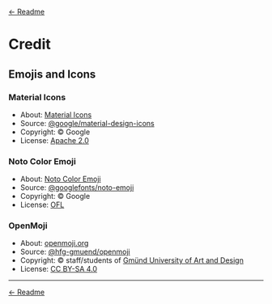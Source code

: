 [← Readme][]

# Credit

## Emojis and Icons

### Material Icons

* About: [Material Icons][gf-mi]
* Source: [@google/material-design-icons][gh-mi]
* Copyright: © Google
* License: [Apache 2.0][]

### Noto Color Emoji

* About: [Noto Color Emoji][gf-ne]
* Source: [@googlefonts/noto-emoji][gh-ne]
* Copyright: © Google
* License: [OFL][]

### OpenMoji

* About: [openmoji.org][about-om]
* Source: [@hfg-gmuend/openmoji][gh-om]
* Copyright: © staff/students of [Gmünd University of Art and Design][hfg-gmuend]
* License: [CC BY-SA 4.0][]

---
[← Readme][]

[gh-om]: https://github.com/hfg-gmuend/openmoji
[about-om]: https://openmoji.org/
[hfg-gmuend]: https://www.hfg-gmuend.de/impressum
  "HfG Schwäbisch Gmünd"
[gh-ne]: https://github.com/googlefonts/noto-emoji
[gf-ne]: https://fonts.google.com/noto/specimen/Noto+Color+Emoji
[gh-mi]: https://github.com/google/material-design-icons
[gf-mi]: https://fonts.google.com/icons
[ofl]: https://openfontlicense.org/
  "SIL Open Font License"
[cc by-sa 4.0]: https://creativecommons.org/licenses/by-sa/4.0/
[apache 2.0]: https://www.apache.org/licenses/LICENSE-2.0.html

[← readme]: https://github.com/nfreear/pomodoro-chrome-ext#readme
